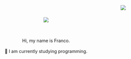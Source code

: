 <img align="right" src="https://visitor-badge.laobi.icu/badge?page_id=FrancoCantero.FrancoCantero">

<h1 align="center">
  <a href="https://git.io/typing-svg">
    <img src="https://readme-typing-svg.herokuapp.com/?lines=Hello,+There!+👋;This+is+Franco....;&center=true&size=30">
  </a>
</h1>


<br>
<p align="center">
  Hi, my name is Franco.
  <br>
  <br>
  🔬 I am currently studying programming.

  

